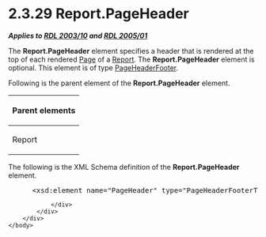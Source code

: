 <html dir="LTR" xmlns:mshelp="http://msdn.microsoft.com/mshelp" xmlns:ddue="http://ddue.schemas.microsoft.com/authoring/2003/5" xmlns:xlink="http://www.w3.org/1999/xlink" xmlns:tool="http://www.microsoft.com/tooltip">
    <head>
        <meta http-equiv="Content-Type" content="text/html; CHARSET=utf-8"></meta>
        <meta name="save" content="history"></meta>
        <title>2.3.29 Report.PageHeader</title>
        <xml>
            <mshelp:toctitle title="2.3.29 Report.PageHeader"></mshelp:toctitle>
            <mshelp:rltitle title="[MS-RDL]: Report.PageHeader"></mshelp:rltitle>
            <mshelp:keyword index="A" term="0f50dcf2-ebef-47ef-a595-69f33e6ecc7e"></mshelp:keyword>
            <mshelp:attr name="DCSext.ContentType" value="open specification"></mshelp:attr>
            <mshelp:attr name="AssetID" value="0f50dcf2-ebef-47ef-a595-69f33e6ecc7e"></mshelp:attr>
            <mshelp:attr name="TopicType" value="kbRef"></mshelp:attr>
            <mshelp:attr name="DCSext.Title" value="[MS-RDL]: Report.PageHeader" />
        </xml>
    </head>
    <body>
        <div id="header">
            <h1 class="heading">2.3.29 Report.PageHeader</h1>
        </div>
        <div id="mainSection">
            <div id="mainBody">
                <div id="allHistory" class="saveHistory"></div>
                <div id="sectionSection0" class="section" name="collapseableSection">
                    

<p><b><i>Applies to </i></b><a href="a7e2ad00-07c8-4f6d-80ab-3ad55df7b233.html"><b><i>RDL 2003/10</i></b></a><b>
<i>and </i></b><a href="3ebe2912-4958-4832-b391-cad1f5e13338.html"><b><i>RDL 2005/01</i></b></a></p>

<p>The <b>Report.PageHeader</b> element specifies a header that
is rendered at the top of each rendered <a href="b5e525d5-00d6-4e1a-8813-55f327da6b4c.html">Page</a> of a <a href="6bbaafec-020b-406c-b4e7-5e4318b616cb.html">Report</a>. The <b>Report.PageHeader</b>
element is optional. This element is of type <a href="ddc35223-1cb6-4136-823b-e72a3d12e1f9.html">PageHeaderFooter</a>.</p>

<p>Following is the parent element of the <b>Report.PageHeader</b>
element.</p>

<table>
 <thead>
  <tr>
   <th>
   <p>Parent elements</p>
   </th>
  </tr>
 </thead>
 <tr>
  <td>
  <p>Report</p>
  </td>
 </tr>
</table>

<p>The following is the XML Schema definition of the <b>Report.PageHeader</b>
element.</p>

<dl>
<dd>
<div><pre> &lt;xsd:element name=&quot;PageHeader&quot; type=&quot;PageHeaderFooterType&quot; minOccurs=&quot;0&quot; /&gt;
</pre></div>
</dd></dl>


                </div>
            </div>
        </div>
    </body>
</html>